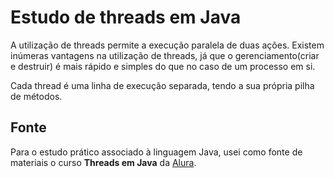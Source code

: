 # Estudo de threads em Java

A utilização de threads permite a execução paralela de duas ações.
Existem inúmeras vantagens na utilização de threads, já que o gerenciamento(criar e destruir) é mais rápido e simples do que no caso de um processo em si.

Cada thread é uma linha de execução separada, tendo a sua própria pilha de métodos.

## Fonte
Para o estudo prático associado à linguagem Java, usei como fonte de materiais o curso **Threads em Java** da [Alura](https://www.alura.com.br/).

